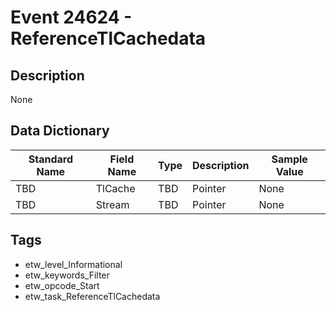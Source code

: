 # Event 24624 - ReferenceTlCachedata

## Description
None

## Data Dictionary
|Standard Name|Field Name|Type|Description|Sample Value|
|---|---|---|---|---|
|TBD|TlCache|TBD|Pointer|None|None|
|TBD|Stream|TBD|Pointer|None|None|

## Tags
* etw_level_Informational
* etw_keywords_Filter
* etw_opcode_Start
* etw_task_ReferenceTlCachedata